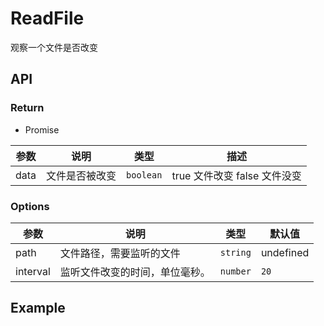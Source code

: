 # ReadFile

观察一个文件是否改变

## API

### Return

- Promise

| 参数   | 说明           | 类型      | 描述                         |
| ------ | -------------- | --------- | ---------------------------- |
| data | 文件是否被改变 | `boolean` | true 文件改变 false 文件没变 |

### Options

| 参数     | 说明                           | 类型     | 默认值    |
| -------- | ------------------------------ | -------- | --------- |
| path     | 文件路径，需要监听的文件       | `string` | undefined |
| interval | 监听文件改变的时间，单位毫秒。 | `number` | `20`      |


## Example 

